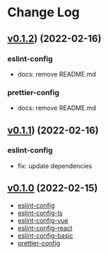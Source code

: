 # Change Log

## [v0.1.2](https://github.com/Hongbusi/configs/tree/v0.1.2)) (2022-02-16)

### eslint-config

- docs: remove README.md

### prettier-config

- docs: remove README.md

## [v0.1.1](https://github.com/Hongbusi/configs/tree/v0.1.1)) (2022-02-16)

### eslint-config

- fix: update dependencies

## [v0.1.0](https://github.com/Hongbusi/configs/tree/v0.1.0) (2022-02-15)

- [eslint-config](https://github.com/Hongbusi/configs/tree/v0.1.0/packages/eslint-config)
- [eslint-config-ts](https://github.com/Hongbusi/configs/tree/v0.1.0/packages/eslint-config-ts)
- [eslint-config-vue](https://github.com/Hongbusi/configs/tree/v0.1.0/packages/eslint-config-vue)
- [eslint-config-react](https://github.com/Hongbusi/configs/tree/v0.1.0/packages/eslint-config-react)
- [eslint-config-basic](https://github.com/Hongbusi/configs/tree/v0.1.0/packages/eslint-config-basic)
- [prettier-config](https://github.com/Hongbusi/configs/tree/v0.1.0/packages/prettier-config)
